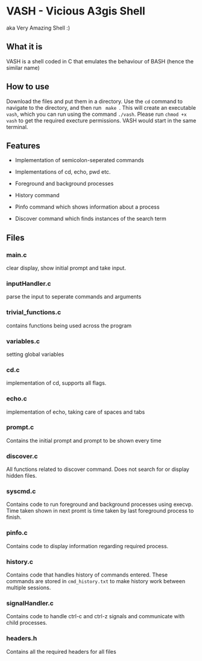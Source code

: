 # **VASH** - Vicious A3gis Shell
aka Very Amazing Shell :)

## What it is
VASH is a shell coded in C that emulates the behaviour of BASH (hence the similar name)

## How to use
Download the files and put them in a directory. Use the <code>cd</code> command to navigate to the directory, and then run <code> make </code>.
This will create an executable <code>vash</code>, which you can run using the command <code>./vash</code>.
Please run <code>chmod +x vash</code> to get the required execture permissions. VASH would start in the same terminal.

## Features
- Implementation of semicolon-seperated commands

- Implementations of cd, echo, pwd etc.

- Foreground and background processes

- History command

- Pinfo command which shows information about a process

- Discover command which finds instances of the search term

## Files

### **main.c**
clear display, show initial prompt and take input.

### **inputHandler.c**
parse the input to seperate commands and arguments

### **trivial_functions.c**
contains functions being used across the program

### **variables.c**
setting global variables

### **cd.c**
implementation of cd, supports all flags.

### **echo.c**
implementation of echo, taking care of spaces and tabs

### **prompt.c**
Contains the initial prompt and prompt to be shown every time

### **discover.c**
All functions related to discover command. Does not search for or display hidden files.

### **syscmd.c**
Contains code to run foreground and background processes using execvp.
Time taken shown in next promt is time taken by last foreground process to finish.

### **pinfo.c**
Contains code to display information regarding required process.

### **history.c**
Contains code that handles history of commands entered. These commands are stored in `cmd_history.txt` to make history work between multiple sessions.

### **signalHandler.c** 
Contains code to handle ctrl-c and ctrl-z signals and communicate with child processes.

### **headers.h**
Contains all the required headers for all files
